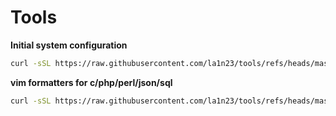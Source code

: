 # Tools

**Initial system configuration**
```bash
curl -sSL https://raw.githubusercontent.com/la1n23/tools/refs/heads/master/init.sh|bash
```

**vim formatters for c/php/perl/json/sql**
```bash
curl -sSL https://raw.githubusercontent.com/la1n23/tools/refs/heads/master/vim-autoformat.sh|bash
```

